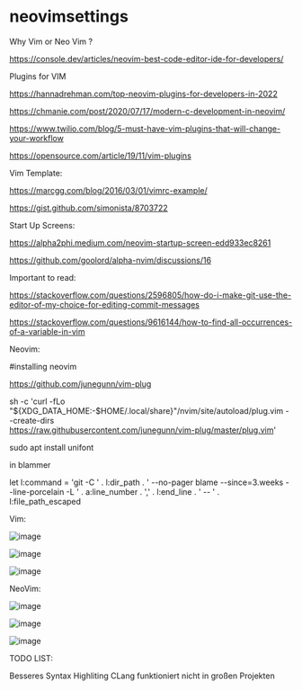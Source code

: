 # neovimsettings

Why Vim or Neo Vim ?

https://console.dev/articles/neovim-best-code-editor-ide-for-developers/

Plugins for VIM

https://hannadrehman.com/top-neovim-plugins-for-developers-in-2022

https://chmanie.com/post/2020/07/17/modern-c-development-in-neovim/

https://www.twilio.com/blog/5-must-have-vim-plugins-that-will-change-your-workflow

https://opensource.com/article/19/11/vim-plugins

Vim Template:

https://marcgg.com/blog/2016/03/01/vimrc-example/

https://gist.github.com/simonista/8703722

Start Up Screens:

https://alpha2phi.medium.com/neovim-startup-screen-edd933ec8261

https://github.com/goolord/alpha-nvim/discussions/16

Important to read:

https://stackoverflow.com/questions/2596805/how-do-i-make-git-use-the-editor-of-my-choice-for-editing-commit-messages

https://stackoverflow.com/questions/9616144/how-to-find-all-occurrences-of-a-variable-in-vim

Neovim:

#installing neovim

https://github.com/junegunn/vim-plug

sh -c 'curl -fLo "${XDG_DATA_HOME:-$HOME/.local/share}"/nvim/site/autoload/plug.vim --create-dirs \
       https://raw.githubusercontent.com/junegunn/vim-plug/master/plug.vim'

sudo apt install unifont


in blammer

let l:command = 'git -C ' . l:dir_path . ' --no-pager blame --since=3.weeks --line-porcelain -L ' . a:line_number . ',' . l:end_line . ' -- ' . l:file_path_escaped


Vim:

![image](https://user-images.githubusercontent.com/32228946/198881723-f3244ae9-29cf-4571-b08c-a2bc48f7ae64.png)

![image](https://user-images.githubusercontent.com/32228946/198881760-d56478ca-2916-4e41-a59f-754e07b7a83c.png)

![image](https://user-images.githubusercontent.com/32228946/198881793-f92cf0ab-d90d-4bf3-9c59-e363d6c7ef48.png)

NeoVim:

![image](https://user-images.githubusercontent.com/32228946/201435674-ec0661c8-91c3-4d9d-a3b2-450a6d7581bb.png)

![image](https://user-images.githubusercontent.com/32228946/201435699-cdb03f7f-aed5-4d92-bc35-4bc09bcda729.png)

![image](https://user-images.githubusercontent.com/32228946/201435733-4aa323f8-5251-4f25-8ff7-e276a38cfae9.png)

TODO LIST: 

Besseres Syntax Highliting 
CLang funktioniert nicht in großen Projekten 

